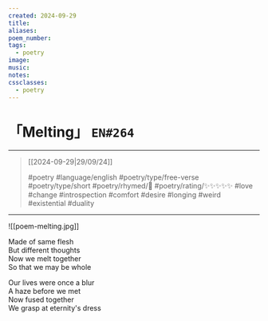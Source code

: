 ```yaml
---
created: 2024-09-29
title:
aliases:
poem_number:
tags:
  - poetry
image:
music:
notes:
cssclasses:
  - poetry
---
```

# 「Melting」 `EN#264`

---

> [[2024-09-29|29/09/24]]
> 
> #poetry 
> #language/english 
> #poetry/type/free-verse #poetry/type/short 
> #poetry/rhymed/🔴 
> #poetry/rating/✨✨✨✨✨ 
> #love #change #introspection #comfort #desire #longing #weird #existential #duality 

---

![[poem-melting.jpg]]

Made of same flesh  
But different thoughts  
Now we melt together  
So that we may be whole  
  
Our lives were once a blur  
A haze before we met  
Now fused together  
We grasp at eternity's dress